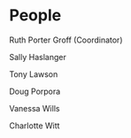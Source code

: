 # People

Ruth Porter Groff \(Coordinator\)

Sally Haslanger

Tony Lawson

Doug Porpora

Vanessa Wills

Charlotte Witt



